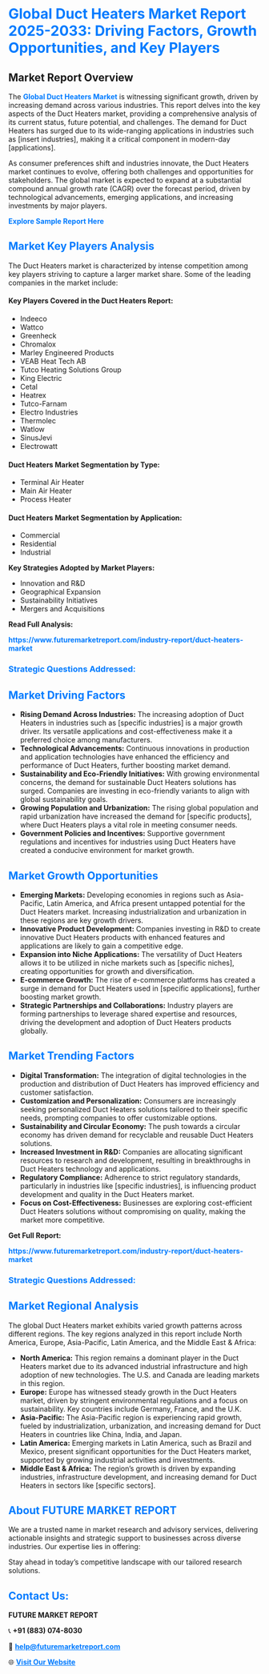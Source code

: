 <h1 style="color: #007BFF;">Global Duct Heaters Market Report 2025-2033: Driving Factors, Growth Opportunities, and Key Players</h1>

<section id="overview">
<h2>Market Report Overview</h2>
<p>The <a href="https://www.futuremarketreport.com/industry-report/duct-heaters-market" style="color: #007BFF; text-decoration: none;"><strong>Global Duct Heaters Market</strong></a> is witnessing significant growth, driven by increasing demand across various industries. This report delves into the key aspects of the Duct Heaters market, providing a comprehensive analysis of its current status, future potential, and challenges. The demand for Duct Heaters has surged due to its wide-ranging applications in industries such as [insert industries], making it a critical component in modern-day [applications].</p>
<p>As consumer preferences shift and industries innovate, the Duct Heaters market continues to evolve, offering both challenges and opportunities for stakeholders. The global market is expected to expand at a substantial compound annual growth rate (CAGR) over the forecast period, driven by technological advancements, emerging applications, and increasing investments by major players.</p>
</section>

<section id="overview">
<p><a href="https://www.futuremarketreport.com/request-sample/reportId=46200" style="color: #007BFF; text-decoration: none;"><strong>Explore Sample Report Here</strong></a></p>
</section>

<section id="key-players">
<h2 style="color: #007BFF;">Market Key Players Analysis</h2>
<p>The Duct Heaters market is characterized by intense competition among key players striving to capture a larger market share. Some of the leading companies in the market include:</p>
<h4>Key Players Covered in the Duct Heaters Report:</h4>
<ul><li>Indeeco</li><li>Wattco</li><li>Greenheck</li><li>Chromalox</li><li>Marley Engineered Products</li><li>VEAB Heat Tech AB</li><li>Tutco Heating Solutions Group</li><li>King Electric</li><li>Cetal</li><li>Heatrex</li><li>Tutco-Farnam</li><li>Electro Industries</li><li>Thermolec</li><li>Watlow</li><li>SinusJevi</li><li>Electrowatt</li></ul>
<h4>Duct Heaters Market Segmentation by Type:</h4>
<ul><li>Terminal Air Heater</li><li>Main Air Heater</li><li>Process Heater</li></ul>

<h4>Duct Heaters Market Segmentation by Application:</h4>
<ul><li>Commercial</li><li>Residential</li><li>Industrial</li></ul>
<p><strong>Key Strategies Adopted by Market Players:</strong></p>
<ul>
<li>Innovation and R&D</li>
<li>Geographical Expansion</li>
<li>Sustainability Initiatives</li>
<li>Mergers and Acquisitions</li>
</ul>
</section>

<section>
<p><strong>Read Full Analysis: </strong></p><a href="https://www.futuremarketreport.com/industry-report/duct-heaters-market" style="color: #007BFF; text-decoration: none;"><strong>https://www.futuremarketreport.com/industry-report/duct-heaters-market</strong></a>
<h3 style="color: #007BFF;">Strategic Questions Addressed:</h3>
</section>

<section id="driving-factors">
<h2 style="color: #007BFF;">Market Driving Factors</h2>
<ul>
<li><strong>Rising Demand Across Industries:</strong> The increasing adoption of Duct Heaters in industries such as [specific industries] is a major growth driver. Its versatile applications and cost-effectiveness make it a preferred choice among manufacturers.</li>
<li><strong>Technological Advancements:</strong> Continuous innovations in production and application technologies have enhanced the efficiency and performance of Duct Heaters, further boosting market demand.</li>
<li><strong>Sustainability and Eco-Friendly Initiatives:</strong> With growing environmental concerns, the demand for sustainable Duct Heaters solutions has surged. Companies are investing in eco-friendly variants to align with global sustainability goals.</li>
<li><strong>Growing Population and Urbanization:</strong> The rising global population and rapid urbanization have increased the demand for [specific products], where Duct Heaters plays a vital role in meeting consumer needs.</li>
<li><strong>Government Policies and Incentives:</strong> Supportive government regulations and incentives for industries using Duct Heaters have created a conducive environment for market growth.</li>
</ul>
</section>

<section id="growth-opportunities">
<h2 style="color: #007BFF;">Market Growth Opportunities</h2>
<ul>
<li><strong>Emerging Markets:</strong> Developing economies in regions such as Asia-Pacific, Latin America, and Africa present untapped potential for the Duct Heaters market. Increasing industrialization and urbanization in these regions are key growth drivers.</li>
<li><strong>Innovative Product Development:</strong> Companies investing in R&D to create innovative Duct Heaters products with enhanced features and applications are likely to gain a competitive edge.</li>
<li><strong>Expansion into Niche Applications:</strong> The versatility of Duct Heaters allows it to be utilized in niche markets such as [specific niches], creating opportunities for growth and diversification.</li>
<li><strong>E-commerce Growth:</strong> The rise of e-commerce platforms has created a surge in demand for Duct Heaters used in [specific applications], further boosting market growth.</li>
<li><strong>Strategic Partnerships and Collaborations:</strong> Industry players are forming partnerships to leverage shared expertise and resources, driving the development and adoption of Duct Heaters products globally.</li>
</ul>
</section>

<section id="trending-factors">
<h2 style="color: #007BFF;">Market Trending Factors</h2>
<ul>
<li><strong>Digital Transformation:</strong> The integration of digital technologies in the production and distribution of Duct Heaters has improved efficiency and customer satisfaction.</li>
<li><strong>Customization and Personalization:</strong> Consumers are increasingly seeking personalized Duct Heaters solutions tailored to their specific needs, prompting companies to offer customizable options.</li>
<li><strong>Sustainability and Circular Economy:</strong> The push towards a circular economy has driven demand for recyclable and reusable Duct Heaters solutions.</li>
<li><strong>Increased Investment in R&D:</strong> Companies are allocating significant resources to research and development, resulting in breakthroughs in Duct Heaters technology and applications.</li>
<li><strong>Regulatory Compliance:</strong> Adherence to strict regulatory standards, particularly in industries like [specific industries], is influencing product development and quality in the Duct Heaters market.</li>
<li><strong>Focus on Cost-Effectiveness:</strong> Businesses are exploring cost-efficient Duct Heaters solutions without compromising on quality, making the market more competitive.</li>
</ul>
</section>

<section>
<p><strong>Get Full Report: </strong></p><a href="https://www.futuremarketreport.com/industry-report/duct-heaters-market" style="color: #007BFF; text-decoration: none;"><strong>https://www.futuremarketreport.com/industry-report/duct-heaters-market</strong></a>
<h3 style="color: #007BFF;">Strategic Questions Addressed:</h3>
</section>


<section id="regional-analysis">
<h2 style="color: #007BFF;">Market Regional Analysis</h2>
<p>The global Duct Heaters market exhibits varied growth patterns across different regions. The key regions analyzed in this report include North America, Europe, Asia-Pacific, Latin America, and the Middle East & Africa:</p>
<ul>
<li><strong>North America:</strong> This region remains a dominant player in the Duct Heaters market due to its advanced industrial infrastructure and high adoption of new technologies. The U.S. and Canada are leading markets in this region.</li>
<li><strong>Europe:</strong> Europe has witnessed steady growth in the Duct Heaters market, driven by stringent environmental regulations and a focus on sustainability. Key countries include Germany, France, and the U.K.</li>
<li><strong>Asia-Pacific:</strong> The Asia-Pacific region is experiencing rapid growth, fueled by industrialization, urbanization, and increasing demand for Duct Heaters in countries like China, India, and Japan.</li>
<li><strong>Latin America:</strong> Emerging markets in Latin America, such as Brazil and Mexico, present significant opportunities for the Duct Heaters market, supported by growing industrial activities and investments.</li>
<li><strong>Middle East & Africa:</strong> The region’s growth is driven by expanding industries, infrastructure development, and increasing demand for Duct Heaters in sectors like [specific sectors].</li>
</ul>
</section>

<footer>
<h2 style="color: #007BFF;">About FUTURE MARKET REPORT</h2>
<p>We are a trusted name in market research and advisory services, delivering actionable insights and strategic support to businesses across diverse industries. Our expertise lies in offering:</p>

<p>Stay ahead in today’s competitive landscape with our tailored research solutions.</p>

<h2 style="color: #007BFF;">Contact Us:</h2>
<p><strong>FUTURE MARKET REPORT</strong></p>
<p>📞 <strong>+91 (883) 074-8030</strong></p>
<p>📧 <strong><a href="mailto:help@futuremarketreport.com" style="color: #007BFF;">help@futuremarketreport.com</a></strong></p>
<p>🌐 <strong><a href="https://www.futuremarketreport.com/" style="color: #007BFF;">Visit Our Website</a></strong></p>
</footer>